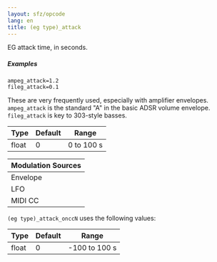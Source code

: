 ```yaml
---
layout: sfz/opcode
lang: en
title: (eg type)_attack
---
```

EG attack time, in seconds.

##### Examples

```
ampeg_attack=1.2
fileg_attack=0.1
```

These are very frequently used, especially with amplifier envelopes.
`ampeg_attack` is the standard "A" in the basic ADSR volume envelope.
`fileg_attack` is key to 303-style basses.

| Type  | Default | Range      |
| ---   | ---     | ---        |
| float | 0       | 0 to 100 s |

| Modulation Sources
|           ---
| Envelope | X |
| LFO      | X |
| MIDI CC  | ✓ | (eg type)_attack_onccN

`(eg type)_attack_onccN` uses the following values:

| Type  | Default | Range         |
| ---   | ---     | ---           |
| float | 0       | -100 to 100 s |

